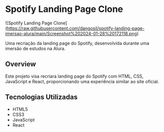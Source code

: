 # Spotify Landing Page Clone

![Spotify Landing Page Clone] 
(https://raw.githubusercontent.com/dangosil/spotify-landing-page-imersao-alura/main/Screenshot%202024-01-28%20172118.png)

Uma recriação da landing page do Spotify, desenvolvida durante uma imersão de estudos na Alura.

## Overview

Este projeto visa recriara landing page do Spotify com HTML, CSS, JavaScript e React, proporcionando uma experiência similar ao site oficial.

## Tecnologias Utilizadas

- <i class="fa-brands fa-html5"></i> HTML5
- <i class="fa-brands fa-css3"></i> CSS3
- <i class="fa-brands fa-js"></i> JavaScript
- <i class="fa-brands fa-react"></i> React
